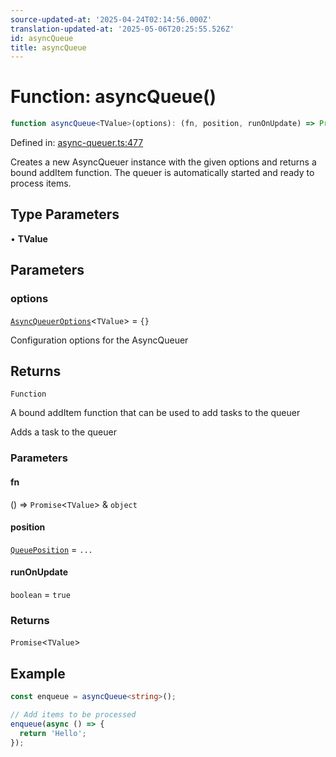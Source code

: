 ```yaml
---
source-updated-at: '2025-04-24T02:14:56.000Z'
translation-updated-at: '2025-05-06T20:25:55.526Z'
id: asyncQueue
title: asyncQueue
---
```


<!-- DO NOT EDIT: this page is autogenerated from the type comments -->

# Function: asyncQueue()

```ts
function asyncQueue<TValue>(options): (fn, position, runOnUpdate) => Promise<TValue>
```

Defined in: [async-queuer.ts:477](https://github.com/TanStack/pacer/blob/main/packages/pacer/src/async-queuer.ts#L477)

Creates a new AsyncQueuer instance with the given options and returns a bound addItem function.
The queuer is automatically started and ready to process items.

## Type Parameters

• **TValue**

## Parameters

### options

[`AsyncQueuerOptions`](../interfaces/asyncqueueroptions.md)\<`TValue`\> = `{}`

Configuration options for the AsyncQueuer

## Returns

`Function`

A bound addItem function that can be used to add tasks to the queuer

Adds a task to the queuer

### Parameters

#### fn

() => `Promise`\<`TValue`\> & `object`

#### position

[`QueuePosition`](../type-aliases/queueposition.md) = `...`

#### runOnUpdate

`boolean` = `true`

### Returns

`Promise`\<`TValue`\>

## Example

```ts
const enqueue = asyncQueue<string>();

// Add items to be processed
enqueue(async () => {
  return 'Hello';
});
```
